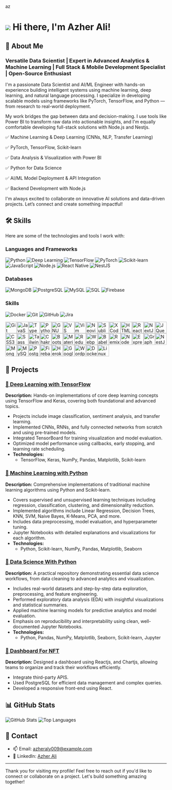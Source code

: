 az
# ![](https://user-images.githubusercontent.com/18350557/176309783-0785949b-9127-417c-8b55-ab5a4333674e.gif) Hi there, I'm Azher Ali!

## 🚀 About Me

### Versatile Data Scientist | Expert in Advanced Analytics & Machine Learning | Full Stack & Mobile Development Specialist | Open-Source Enthusiast

I'm a passionate Data Scientist and AI/ML Engineer with hands-on experience building intelligent systems using machine learning, deep learning, and natural language processing. I specialize in developing scalable models using frameworks like PyTorch, TensorFlow, and Python — from research to real-world deployment.

My work bridges the gap between data and decision-making. I use tools like Power BI to transform raw data into actionable insights, and I'm equally comfortable developing full-stack solutions with Node.js and Nestjs.

✅ Machine Learning & Deep Learning (CNNs, NLP, Transfer Learning)

✅ PyTorch, TensorFlow, Scikit-learn

✅ Data Analysis & Visualization with Power BI

✅ Python for Data Science

✅ AI/ML Model Deployment & API Integration

✅ Backend Development with Node.js

I'm always excited to collaborate on innovative AI solutions and data-driven projects. Let’s connect and create something impactful!

## 🛠️ Skills

Here are some of the technologies and tools I work with:

### Languages and Frameworks
![Python](https://img.shields.io/badge/Python-3776AB?logo=python&logoColor=white&style=for-the-badge)
![Deep Learning](https://img.shields.io/badge/Deep%20Learning-FF6F00?logo=deepnote&logoColor=white&style=for-the-badge)
![TensorFlow](https://img.shields.io/badge/TensorFlow-FF6F00?logo=tensorflow&logoColor=white&style=for-the-badge)
![PyTorch](https://img.shields.io/badge/PyTorch-EE4C2C?logo=pytorch&logoColor=white&style=for-the-badge)
![Scikit-learn](https://img.shields.io/badge/Scikit--learn-F7931E?logo=scikit-learn&logoColor=white&style=for-the-badge)
![JavaScript](https://img.shields.io/badge/JavaScript-F7DF1E?logo=javascript&logoColor=black&style=for-the-badge)
![Node.js](https://img.shields.io/badge/Node.js-339933?logo=node.js&logoColor=white&style=for-the-badge)
![React Native](https://img.shields.io/badge/React_Native-61DAFB?logo=react&logoColor=black&style=for-the-badge)
![NestJS](https://img.shields.io/badge/NestJS-E0234E?logo=nestjs&logoColor=white&style=for-the-badge)


### Databases
![MongoDB](https://img.shields.io/badge/MongoDB-47A248?logo=mongodb&logoColor=white&style=for-the-badge)
![PostgreSQL](https://img.shields.io/badge/PostgreSQL-336791?logo=postgresql&logoColor=white&style=for-the-badge)
![MySQL](https://img.shields.io/badge/MySQL-4479A1?logo=mysql&logoColor=white&style=for-the-badge)
![SQL](https://img.shields.io/badge/SQL-003B57?style=for-the-badge&logo=sql&logoColor=white)
![Firebase](https://img.shields.io/badge/Firebase-FFCA28?logo=firebase&logoColor=black&style=for-the-badge)

### Skills
![Docker](https://img.shields.io/badge/Docker-2496ED?logo=docker&logoColor=white&style=for-the-badge)
![Git](https://img.shields.io/badge/Git-F05032?logo=git&logoColor=white&style=for-the-badge)
![GitHub](https://img.shields.io/badge/GitHub-181717?logo=github&logoColor=white&style=for-the-badge)
![Jira](https://img.shields.io/badge/Jira-0052CC?logo=jira&logoColor=white&style=for-the-badge)

<p align="left">
<a href="https://git-scm.com/" target="_blank" rel="noreferrer"><img src="https://raw.githubusercontent.com/danielcranney/readme-generator/main/public/icons/skills/git-colored.svg" width="36" height="36" alt="Git" /></a><a href="https://developer.mozilla.org/en-US/docs/Web/JavaScript" target="_blank" rel="noreferrer"><img src="https://raw.githubusercontent.com/danielcranney/readme-generator/main/public/icons/skills/javascript-colored.svg" width="36" height="36" alt="JavaScript" /></a><a href="https://www.typescriptlang.org/" target="_blank" rel="noreferrer"><img src="https://raw.githubusercontent.com/danielcranney/readme-generator/main/public/icons/skills/typescript-colored.svg" width="36" height="36" alt="TypeScript" /></a><a href="https://www.python.org/" target="_blank" rel="noreferrer"><img src="https://raw.githubusercontent.com/danielcranney/readme-generator/main/public/icons/skills/python-colored.svg" width="36" height="36" alt="Python" /></a><a href="https://www.gnu.org/software/bash/" target="_blank" rel="noreferrer"><img src="https://raw.githubusercontent.com/danielcranney/readme-generator/main/public/icons/skills/gnubash.svg" width="36" height="36" alt="GNU Bash" /></a><a href="https://code.visualstudio.com/" target="_blank" rel="noreferrer"><img src="https://raw.githubusercontent.com/danielcranney/readme-generator/main/public/icons/skills/visualstudiocode.svg" width="36" height="36" alt="VS Code" /></a><a href="https://www.vim.org/" target="_blank" rel="noreferrer"><img src="https://raw.githubusercontent.com/danielcranney/readme-generator/main/public/icons/skills/vim.svg" width="36" height="36" alt="Vim" /></a><a href="https://neovim.io/" target="_blank" rel="noreferrer"><img src="https://raw.githubusercontent.com/danielcranney/readme-generator/main/public/icons/skills/neovim.svg" width="36" height="36" alt="Neovim" /></a><a href="https://www.sublimetext.com/index2" target="_blank" rel="noreferrer"><img src="https://raw.githubusercontent.com/danielcranney/readme-generator/main/public/icons/skills/sublimetext.svg" width="36" height="36" alt="Sublime Text" /></a><a href="https://www.xcode.com" target="_blank" rel="noreferrer"><img src="https://raw.githubusercontent.com/danielcranney/readme-generator/main/public/icons/skills/xcode.svg" width="36" height="36" alt="XCode" /></a><a href="https://developer.mozilla.org/en-US/docs/Glossary/HTML5" target="_blank" rel="noreferrer"><img src="https://raw.githubusercontent.com/danielcranney/readme-generator/main/public/icons/skills/html5-colored.svg" width="36" height="36" alt="HTML5" /></a><a href="https://reactjs.org/" target="_blank" rel="noreferrer"><img src="https://raw.githubusercontent.com/danielcranney/readme-generator/main/public/icons/skills/react-colored.svg" width="36" height="36" alt="React" /></a><a href="https://nextjs.org/docs" target="_blank" rel="noreferrer"><img src="https://raw.githubusercontent.com/danielcranney/readme-generator/main/public/icons/skills/nextjs-colored.svg" width="36" height="36" alt="NextJs" /></a><a href="https://jquery.com/" target="_blank" rel="noreferrer"><img src="https://raw.githubusercontent.com/danielcranney/readme-generator/main/public/icons/skills/jquery-colored.svg" width="36" height="36" alt="JQuery" /></a><a href="https://www.w3.org/TR/CSS/#css" target="_blank" rel="noreferrer"><img src="https://raw.githubusercontent.com/danielcranney/readme-generator/main/public/icons/skills/css3-colored.svg" width="36" height="36" alt="CSS3" /></a><a href="https://sass-lang.com/" target="_blank" rel="noreferrer"><img src="https://raw.githubusercontent.com/danielcranney/readme-generator/main/public/icons/skills/sass-colored.svg" width="36" height="36" alt="Sass" /></a><a href="https://tailwindcss.com/" target="_blank" rel="noreferrer"><img src="https://raw.githubusercontent.com/danielcranney/readme-generator/main/public/icons/skills/tailwindcss-colored.svg" width="36" height="36" alt="TailwindCSS" /></a><a href="https://chakra-ui.com/" target="_blank" rel="noreferrer"><img src="https://raw.githubusercontent.com/danielcranney/readme-generator/main/public/icons/skills/chakra-colored.svg" width="36" height="36" alt="Chakra UI" /></a><a href="https://getbootstrap.com/" target="_blank" rel="noreferrer"><img src="https://raw.githubusercontent.com/danielcranney/readme-generator/main/public/icons/skills/bootstrap-colored.svg" width="36" height="36" alt="Bootstrap" /></a><a href="https://mui.com/" target="_blank" rel="noreferrer"><img src="https://raw.githubusercontent.com/danielcranney/readme-generator/main/public/icons/skills/materialui-colored.svg" width="36" height="36" alt="Material UI" /></a><a href="https://redux.js.org/" target="_blank" rel="noreferrer"><img src="https://raw.githubusercontent.com/danielcranney/readme-generator/main/public/icons/skills/redux-colored.svg" width="36" height="36" alt="Redux" /></a><a href="https://webpack.js.org/" target="_blank" rel="noreferrer"><img src="https://raw.githubusercontent.com/danielcranney/readme-generator/main/public/icons/skills/webpack-colored.svg" width="36" height="36" alt="Webpack" /></a><a href="https://babeljs.io/" target="_blank" rel="noreferrer"><img src="https://raw.githubusercontent.com/danielcranney/readme-generator/main/public/icons/skills/babel-colored.svg" width="36" height="36" alt="Babel" /></a><a href="https://remix.run/" target="_blank" rel="noreferrer"><img src="https://raw.githubusercontent.com/danielcranney/readme-generator/main/public/icons/skills/remix-colored.svg" width="36" height="36" alt="Remix" /></a><a href="https://nodejs.org/en/" target="_blank" rel="noreferrer"><img src="https://raw.githubusercontent.com/danielcranney/readme-generator/main/public/icons/skills/nodejs-colored.svg" width="36" height="36" alt="NodeJS" /></a><a href="https://expressjs.com/" target="_blank" rel="noreferrer"><img src="https://raw.githubusercontent.com/danielcranney/readme-generator/main/public/icons/skills/express-colored.svg" width="36" height="36" alt="Express" /></a><a href="https://graphql.org/" target="_blank" rel="noreferrer"><img src="https://raw.githubusercontent.com/danielcranney/readme-generator/main/public/icons/skills/graphql-colored.svg" width="36" height="36" alt="GraphQL" /></a><a href="https://docs.nestjs.com/" target="_blank" rel="noreferrer"><img src="https://raw.githubusercontent.com/danielcranney/readme-generator/main/public/icons/skills/nestjs-colored.svg" width="36" height="36" alt="NestJS" /></a><a href="https://www.mongodb.com/" target="_blank" rel="noreferrer"><img src="https://raw.githubusercontent.com/danielcranney/readme-generator/main/public/icons/skills/mongodb-colored.svg" width="36" height="36" alt="MongoDB" /></a><a href="https://www.mysql.com/" target="_blank" rel="noreferrer"><img src="https://raw.githubusercontent.com/danielcranney/readme-generator/main/public/icons/skills/mysql-colored.svg" width="36" height="36" alt="MySQL" /></a><a href="https://www.postgresql.org/" target="_blank" rel="noreferrer"><img src="https://raw.githubusercontent.com/danielcranney/readme-generator/main/public/icons/skills/postgresql-colored.svg" width="36" height="36" alt="PostgreSQL" /></a><a href="https://firebase.google.com/" target="_blank" rel="noreferrer"><img src="https://raw.githubusercontent.com/danielcranney/readme-generator/main/public/icons/skills/firebase-colored.svg" width="36" height="36" alt="Firebase" /></a><a href="https://www.heroku.com/" target="_blank" rel="noreferrer"><img src="https://raw.githubusercontent.com/danielcranney/readme-generator/main/public/icons/skills/heroku-colored.svg" width="36" height="36" alt="Heroku" /></a><a href="https://cloud.google.com/" target="_blank" rel="noreferrer"><img src="https://raw.githubusercontent.com/danielcranney/readme-generator/main/public/icons/skills/googlecloud-colored.svg" width="36" height="36" alt="Google Cloud" /></a><a href="https://wordpress.com" target="_blank" rel="noreferrer"><img src="https://raw.githubusercontent.com/danielcranney/readme-generator/main/public/icons/skills/wordpress-colored.svg" width="36" height="36" alt="Wordpress" /></a><a href="https://www.docker.com/" target="_blank" rel="noreferrer"><img src="https://raw.githubusercontent.com/danielcranney/readme-generator/main/public/icons/skills/docker-colored.svg" width="36" height="36" alt="Docker" /></a><a href="https://www.linux.org" target="_blank" rel="noreferrer"><img src="https://raw.githubusercontent.com/danielcranney/readme-generator/main/public/icons/skills/linux-colored.svg" width="36" height="36" alt="Linux" /></a>
</p>

## 📂 Projects

### [📂 Deep Learning with TensorFlow](https://github.com/azhermurad/Deep_Learning_with_TensorFlow)  
**Description:** Hands-on implementations of core deep learning concepts using TensorFlow and Keras, covering both foundational and advanced topics.

- Projects include image classification, sentiment analysis, and transfer learning.
- Implemented CNNs, RNNs, and fully connected networks from scratch and using pre-trained models.
- Integrated TensorBoard for training visualization and model evaluation.
- Optimized model performance using callbacks, early stopping, and learning rate scheduling.
- **Technologies:**
  - TensorFlow, Keras, NumPy, Pandas, Matplotlib, Scikit-learn


### [📂 Machine Learning with Python](https://github.com/azhermurad/machine_learning_with_python)  
**Description:** Comprehensive implementations of traditional machine learning algorithms using Python and Scikit-learn.

- Covers supervised and unsupervised learning techniques including regression, classification, clustering, and dimensionality reduction.
- Implemented algorithms include Linear Regression, Decision Trees, KNN, SVM, Naive Bayes, K-Means, PCA, and more.
- Includes data preprocessing, model evaluation, and hyperparameter tuning.
- Jupyter Notebooks with detailed explanations and visualizations for each algorithm.
- **Technologies:**
  - Python, Scikit-learn, NumPy, Pandas, Matplotlib, Seaborn
 
### [📂 Data Science With Python](https://github.com/azhermurad/Data-Science-With-Python)  
**Description:** A practical repository demonstrating essential data science workflows, from data cleaning to advanced analytics and visualization.

- Includes real-world datasets and step-by-step data exploration, preprocessing, and feature engineering.
- Performed exploratory data analysis (EDA) with insightful visualizations and statistical summaries.
- Applied machine learning models for predictive analytics and model evaluation.
- Emphasis on reproducibility and interpretability using clean, well-documented Jupyter Notebooks.
- **Technologies:**
  - Python, Pandas, NumPy, Matplotlib, Seaborn, Scikit-learn, Jupyter


### [📂 Dashboard For NFT ](https://github.com/azhermurad/pbirs)
**Description:** Designed a dashboard  using Reactjs, and Chartjs, allowing teams to organize and track their workflows efficiently.

- Integrate third-party APIS.
- Used PostgreSQL for efficient data management and complex queries.
- Developed a responsive front-end using React.

## 📊 GitHub Stats

![GitHub Stats](https://github-readme-stats.vercel.app/api?username=azhermurad&show_icons=true&theme=radical)
![Top Languages](https://github-readme-stats.vercel.app/api/top-langs/?username=azhermurad&layout=compact&theme=radical)

## 🤝 Contact

- 📫 Email: [azheraly009@example.com](mailto:azheraly009@example.com)
- 💼 LinkedIn: [Azher Ali](https://www.linkedin.com/in/azher-ali)

---

Thank you for visiting my profile! Feel free to reach out if you'd like to connect or collaborate on a project. Let's build something amazing together!
